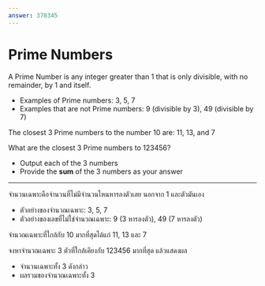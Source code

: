 ```yaml
---
answer: 370345
---
```

# Prime Numbers

A Prime Number is any integer greater than 1 that is only divisible, with no
remainder, by 1 and itself.

* Examples of Prime numbers: 3, 5, 7
* Examples that are not Prime numbers: 9 (divisible by 3), 49 (divisible by 7)

The closest 3 Prime numbers to the number 10 are: 11, 13, and 7

What are the closest 3 Prime numbers to 123456?

* Output each of the 3 numbers
* Provide the **sum** of the 3 numbers as your answer

---------------

จำนวนเฉพาะคือจำนวนที่ไม่มีจำนวนไหนหารลงตัวเลย นอกจาก 1 และตัวมันเอง

* ตัวอย่างของจำนวณเฉพาะ: 3, 5, 7
* ตัวอย่างของเลขที่ไม่ใช่จำนวณเฉพาะ: 9 (3 หารลงตัว), 49 (7 หารลงตัว)

จำนวณเฉพาะที่ใกล้กับ 10 มากที่สุดได้แก่ 11, 13 และ 7

จงหาจำนวณเฉพาะ 3 ตัวที่ใกล้เคียงกับ 123456 มากที่สุด แล้วแสดงผล
* จำนวนเฉพาะทั้ง 3 ดังกล่าว
* ผลรวมของจำนวณเฉพาะทั้ง 3
